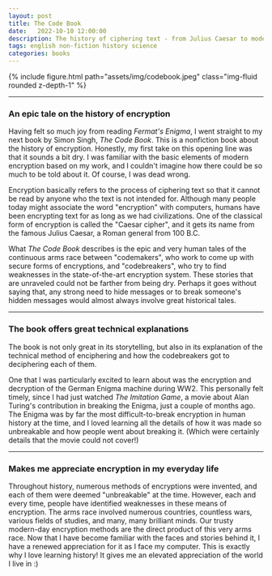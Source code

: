 ```yaml
---
layout: post
title: The Code Book
date:   2022-10-10 12:00:00
description: The history of ciphering text - from Julius Caesar to modern encryption 
tags: english non-fiction history science
categories: books
---
```


<div class="row mt-3">
    <div class="col-sm mt-3 mt-md-0">
        {% include figure.html path="assets/img/codebook.jpeg" class="img-fluid rounded z-depth-1" %}
    </div>
</div>

<hr>

### An epic tale on the history of encryption 

Having felt so much joy from reading _Fermat's Enigma_, I went straight to my next book by Simon Singh, _The Code Book_. This is a nonfiction book about the history of encryption. Honestly, my first take on this opening line was that it sounds a bit dry. I was familiar with the basic elements of modern encryption based on my work, and I couldn't imagine how there could be so much to be told about it. Of course, I was dead wrong. 

Encryption basically refers to the process of ciphering text so that it cannot be read by anyone who the text is not intended for. Although many people today might associate the word "encryption" with computers, humans have been encrypting text for as long as we had civilizations. One of the classical form of encryption is called the "Caesar cipher", and it gets its name from the famous Julius Caesar, a Roman general from 100 B.C. 

What _The Code Book_ describes is the epic and very human tales of the continuous arms race between "codemakers", who work to come up with secure forms of encryptions, and "codebreakers", who try to find weaknesses in the state-of-the-art encryption system. These stories that are unraveled could not be farther from being dry. Perhaps it goes without saying that, any strong need to hide messages or to break someone's hidden messages would almost always involve great historical tales. 

<hr>

### The book offers great technical explanations

The book is not only great in its storytelling, but also in its explanation of the technical method of enciphering and how the codebreakers got to deciphering each of them. 

One that I was particularly excited to learn about was the encryption and decryption of the German Enigma machine during WW2. This personally felt timely, since I had just watched _The Imitation Game_, a movie about Alan Turing's contribution in breaking the Enigma, just a couple of months ago. The Enigma was by far the most difficult-to-break encryption in human history at the time, and I loved learning all the details of how it was made so unbreakable and how people went about breaking it. (Which were certainly details that the movie could not cover!) 

<hr>

### Makes me appreciate encryption in my everyday life

Throughout history, numerous methods of encryptions were invented, and each of them were deemed "unbreakable" at the time. However, each and every time, people have identified weaknesses in these means of encryption. The arms race involved numerous countries, countless wars, various fields of studies, and many, many brilliant minds. Our trusty modern-day encryption methods are the direct product of this very arms race. Now that I have become familiar with the faces and stories behind it, I have a renewed appreciation for it as I face my computer. This is exactly why I love learning history! It gives me an elevated appreciation of the world I live in :) 
